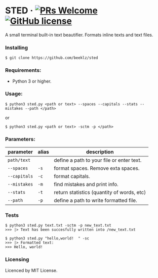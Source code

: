 # STED &middot; [![PRs Welcome](https://img.shields.io/badge/PRs-welcome-brightgreen.svg?style=flat-square)](http://makeapullrequest.com) [![GitHub license](https://img.shields.io/badge/license-MIT-blue.svg?style=flat-square)](https://github.com/your/your-project/blob/master/LICENSE)

A small terminal built-in text beautifier. Formats inline texts and text files.

### Installing

```shell
$ git clone https://github.com/beeklz/sted
```
### Requirements:

- Python 3 or higher.
### Usage:

```shell
$ python3 sted.py <path or text> --spaces --capitals --stats --mistakes --path </path>
```
or
```shell
$ python3 sted.py <path or text> -sctm -p </path>
```

### Parameters:
parameter    | alias | description
------------ | ----- | ------------------------------------------
`path/text`  |       | define a path to your file or enter text.
`--spaces`   |  `-s` | format spaces. Remove exta spaces.
`--capitals` |  `-c` | format capitals.
`--mistakes` |  `-m` | find mistakes and print info.
`--stats`    |  `-t` | return statistics (quantity of words, etc)
`--path`     | `-p`  | define a path to write formatted file.

### Tests

```shell
$ python3 sted.py text.txt -sctm -p new_text.txt
>>> |> Text has been succesfully written into /new_text.txt
```

```shell
$ python3 sted.py "hello,world!  " -sc
>>> |> Formatted text:
>>> Hello, world!
```
### Licensing

Licenced by MIT License.
